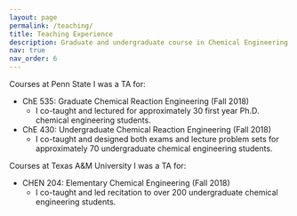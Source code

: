 ```yaml
---
layout: page
permalink: /teaching/
title: Teaching Experience
description: Graduate and undergraduate course in Chemical Engineering at Penn State University and Texas A&M University
nav: true
nav_order: 6
---
```


Courses at Penn State I was a TA for:
* ChE 535: Graduate Chemical Reaction Engineering (Fall 2018)
  * I co-taught and lectured for approximately 30 first year Ph.D. chemical engineering students.
* ChE 430: Undergraduate Chemical Reaction Engineering (Fall 2018)
  * I co-taught and designed both exams and lecture problem sets for approximately 70 undergraduate chemical engineering students.

Courses at Texas A&M University I was a TA for:
* CHEN 204: Elementary Chemical Engineering (Fall 2018)
  * I co-taught and led recitation to over 200 undergraduate chemical engineering students.
